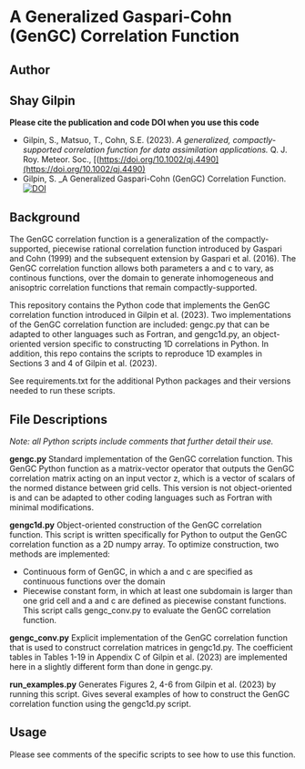 # A Generalized Gaspari-Cohn (GenGC) Correlation Function

## Author
## Shay Gilpin

**Please cite the publication and code DOI when you use this code**
- Gilpin, S., Matsuo, T., Cohn, S.E. (2023). _A generalized, compactly-supported correlation function for data assimilation applications._ Q. J. Roy. Meteor. Soc., [(https://doi.org/10.1002/qj.4490](https://doi.org/10.1002/qj.4490)
- Gilpin, S. _A Generalized Gaspari-Cohn (GenGC) Correlation Function. [![DOI](https://zenodo.org/badge/DOI/10.5281/zenodo.7859258.svg)](https://doi.org/10.5281/zenodo.7859258)


## Background
The GenGC correlation function is a generalization of the compactly-supported, piecewise rational correlation function introduced by Gaspari and Cohn (1999) and the subsequent extension by Gaspari et al. (2016). The GenGC correlation function allows both parameters a and c to vary, as continous functions, over the domain to generate inhomogeneous and anisoptric correlation functions that remain compactly-supported.

This repository contains the Python code that implements the GenGC correlation function introduced in Gilpin et al. (2023). Two implementations of the GenGC correlation function are included: gengc.py that can be adapted to other languages such as Fortran, and gengc1d.py, an object-oriented version specific to constructing 1D correlations in Python. In addition, this repo contains the scripts to reproduce 1D examples in Sections 3 and 4 of Gilpin et al. (2023).

See requirements.txt for the additional Python packages and their versions needed to run these scripts.


## File Descriptions
_Note: all Python scripts include comments that further detail their use._

**gengc.py**
Standard implementation of the GenGC correlation function. This GenGC Python function as a matrix-vector operator that outputs the GenGC correlation matrix acting on an input vector z, which is a vector of scalars of the normed distance between grid cells. This version is not object-oriented is and can be adapted to other coding languages such as Fortran with minimal modifications.

**gengc1d.py**
Object-oriented construction of the GenGC correlation function. This script is written specifically for Python to output the GenGC correlation function as a 2D numpy array. To optimize construction, two methods are implemented:
- Continuous form of GenGC, in which a and c are specified as continuous functions over the domain
- Piecewise constant form, in which at least one subdomain is larger than one grid cell and a and c are defined as piecewise constant functions.
This script calls gengc_conv.py to evaluate the GenGC correlation function.

**gengc_conv.py**
Explicit implementation of the GenGC correlation function that is used to construct correlation matrices in gengc1d.py. The coefficient tables in Tables 1-19 in Appendix C of Gilpin et al. (2023) are implemented here in a slightly different form than done in gengc.py.

**run_examples.py**
Generates Figures 2, 4-6 from Gilpin et al. (2023) by running this script. Gives several examples of how to construct the GenGC correlation function using the gengc1d.py script.


## Usage
Please see comments of the specific scripts to see how to use this function.
